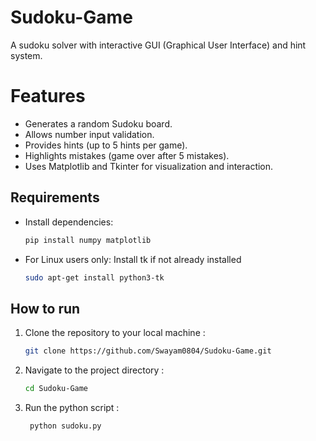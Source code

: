 # Sudoku-Game
A sudoku solver with interactive GUI (Graphical User Interface) and hint system.

# Features
- Generates a random Sudoku board.
- Allows number input validation.
- Provides hints (up to 5 hints per game).
- Highlights mistakes (game over after 5 mistakes).
- Uses Matplotlib and Tkinter for visualization and interaction.

## Requirements  
- Install dependencies:  
   ```sh
   pip install numpy matplotlib
- For Linux users only: Install tk if not already installed
  ```sh
  sudo apt-get install python3-tk

## How to run 
1. Clone the repository to your local machine :
   ```sh
   git clone https://github.com/Swayam0804/Sudoku-Game.git

2. Navigate to the project directory :
   ```sh
   cd Sudoku-Game

3. Run the python script :
   ```sh
    python sudoku.py
